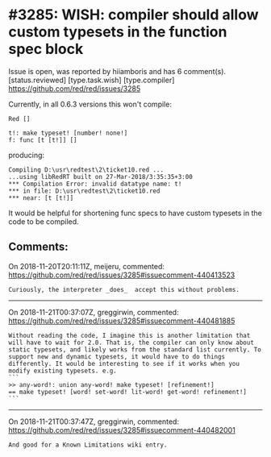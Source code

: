 
#3285: WISH: compiler should allow custom typesets in the function spec block
================================================================================
Issue is open, was reported by hiiamboris and has 6 comment(s).
[status.reviewed] [type.task.wish] [type.compiler]
<https://github.com/red/red/issues/3285>

Currently, in all 0.6.3 versions this won't compile:
```
Red []

t!: make typeset! [number! none!]
f: func [t [t!]] []
```
producing:
```
Compiling D:\usr\redtest\2\ticket10.red ...
...using libRedRT built on 27-Mar-2018/3:35:35+3:00
*** Compilation Error: invalid datatype name: t!
*** in file: D:\usr\redtest\2\ticket10.red
*** near: [t [t!]]
```
It would be helpful for shortening func specs to have custom typesets in the code to be compiled.


Comments:
--------------------------------------------------------------------------------

On 2018-11-20T20:11:11Z, meijeru, commented:
<https://github.com/red/red/issues/3285#issuecomment-440413523>

    Curiously, the interpreter _does_  accept this without problems.

--------------------------------------------------------------------------------

On 2018-11-21T00:37:07Z, greggirwin, commented:
<https://github.com/red/red/issues/3285#issuecomment-440481885>

    Without reading the code, I imagine this is another limitation that will have to wait for 2.0. That is, the compiler can only know about static typesets, and likely works from the standard list currently. To support new and dynamic typesets, it would have to do things differently. It would be interesting to see if it works when you modify existing typesets. e.g.
    ```
    >> any-word!: union any-word! make typeset! [refinement!]
    == make typeset! [word! set-word! lit-word! get-word! refinement!]
    ```

--------------------------------------------------------------------------------

On 2018-11-21T00:37:47Z, greggirwin, commented:
<https://github.com/red/red/issues/3285#issuecomment-440482001>

    And good for a Known Limitations wiki entry.

